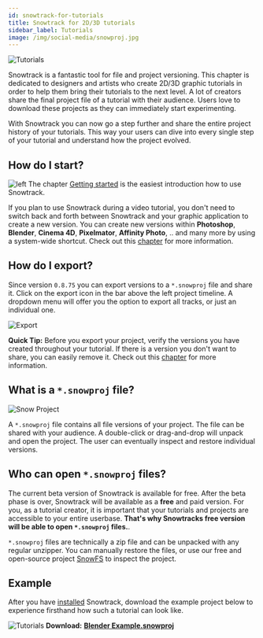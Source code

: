 ```yaml
---
id: snowtrack-for-tutorials
title: Snowtrack for 2D/3D tutorials
sidebar_label: Tutorials
image: /img/social-media/snowproj.jpg
---
```


![Tutorials](/img/social-media/snowproj.jpg)

Snowtrack is a fantastic tool for file and project versioning. This chapter is dedicated to designers and artists who create 2D/3D graphic tutorials in order to help them bring their tutorials to the next level. A lot of creators share the final project file of a tutorial with their audience. Users love to download these projects as they can immediately start experimenting.

With Snowtrack you can now go a step further and share the entire project history of your tutorials. This way your users can dive into every single step of your tutorial and understand how the project evolved.

## How do I start?

<div className="block">

![left](/img/versions-few.png) The chapter [Getting started](get-started.md) is the easiest introduction how to use Snowtrack.

<div className="info" ></div>

If you plan to use Snowtrack during a video tutorial, you don't need to switch back and forth between Snowtrack and your graphic application to create a new version. You can create new versions within **Photoshop**, **Blender**, **Cinema 4D**, **Pixelmator**, **Affinity Photo**, .. and many more by using a system-wide shortcut. Check out this [chapter](versions.md#system-wide-shortcuts) for more information.

</div>

## How do I export?

Since version `0.8.75` you can export versions to a `*.snowproj` file and share it. Click on the export icon in the bar above the left project timeline. A dropdown menu will offer you the option to export all tracks, or just an individual one.

![Export](/img/export.png)

<div className="info" ></div>

**Quick Tip:** Before you export your project, verify the versions you have created throughout your tutorial. If there is a version you don't want to share, you can easily remove it. Check out this [chapter](versions.md#how-to-delete-a-version) for more information.

## What is a `*.snowproj` file?

![Snow Project](/img/snowproj-file.jpg)

A `*.snowproj` file contains all file versions of your project. The file can be shared with your audience. A double-click or drag-and-drop will unpack and open the project. The user can eventually inspect and restore individual versions.

## Who can open `*.snowproj` files?

The current beta version of Snowtrack is available for free. After the beta phase is over, Snowtrack will be available as a **free** and paid version. For you, as a tutorial creator, it is important that your tutorials and projects are accessible to your entire userbase. **That's why Snowtracks free version will be able to open `*.snowproj` files.**.

<div className="info" ></div>

`*.snowproj` files are technically a zip file and can be unpacked with any regular unzipper. You can manually restore the files, or use our free and open-source project [SnowFS](https://www.github.com/snowtrack/snowfs) to inspect the project.

## Example

After you have [installed](https://www.snowtrack.io/download-beta) Snowtrack, download the example project below to experience firsthand how such a tutorial can look like.

<div style={{width: "300px", margin: "auto", textAlign: "center"}}>

![Tutorials](/img/blender-snowproj.png)
**Download:**
**[Blender Example.snowproj](<https://snowtrack.s3.ca-central-1.amazonaws.com/demo-projects/Blender Example.snowproj>)**

</div>